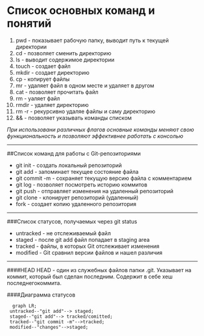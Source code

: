 # Список основных команд и понятий

1. pwd - показывает рабочую папку, выводит путь к текущей директории
2. cd -  позволяет сменить директорию
3. ls - выводит содержимое директории
4. touch - создает файл
5. mkdir - создает директорию
6. cp - копирует файлы
7. mr - удаляет файл в одном месте и удаляет в другом
8. cat - позволяет прочитать файл
9. rm - уаляет файл
10. rmdir - удаляет директорию
11. rm -r - рекурсивно удаляе файлы и саму директорию
12. && - позволяет указывать команды списком


*При использовани различных флагов основные команды меняют свою функциональность и позволяют эффективнее работать с консолью*

-----

##Список команд для работы с Git-репозиториями
- git init - создать локальный репозиторий
- git add - запоминает текущее состояние файла
- git commit -m - сохраняет текущую версию файла с комментарием
- git log - позволяет посмотреть историю коммитов
- git push - отправляет изменения на удаленный репозиторий
- git clone - клонирует репозиторий (удаленный)
- fork - создает копию удаленного репозитория

----------

###Список статусов, получаемых через git status
- untracked - не отслеживаемый файл
- staged - после git add файл попадает в staging area
- tracked - файлы, в которых Git отслеживает изменения
- modified - Git сравнил версии файлов и нашел различия

---------

####HEAD
HEAD - один из служебных файлов папки .git. Указывает на коммит, который был сделан последним.
Содержит в себе хеш последнегокоммита.

####Диаграмма статусов

```mermaid
  graph LR;
 untracked--"git add"--> staged;
 staged--"git add"--> tracked/comitted;
 tracked--"git commit -m"-->tracked;
 modified--"changes"-->staged;

```


